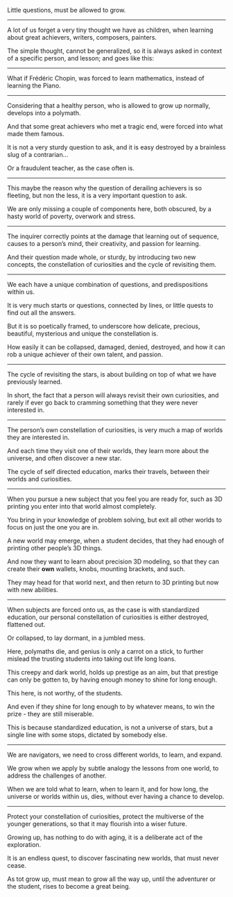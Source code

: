 Little questions,
must be allowed to grow.

---

A lot of us forget a very tiny thought we have as children,
when learning about great achievers, writers, composers, painters.

The simple thought, cannot be generalized,
so it is always asked in context of a specific person, and lesson; and goes like this:

---

What if Frédéric Chopin,
was forced to learn mathematics, instead of learning the Piano.

---

Considering that a healthy person, who is allowed to grow up normally,
develops into a polymath.

And that some great achievers who met a tragic end,
were forced into what  made them famous.

It is not a very sturdy question to ask,
and it is easy destroyed by a brainless slug of a contrarian…

Or a fraudulent teacher,
as the case often is.

---

This maybe the reason why the question of derailing achievers is so fleeting,
but non the less, it is a very important question to ask.

We are only missing a couple of components here,
both obscured, by a hasty world of poverty, overwork and stress.

---

The inquirer correctly points at the damage that learning out of sequence,
causes to a person’s mind, their creativity, and passion for learning.

And their question made whole, or sturdy, by introducing two new concepts,
the constellation of curiosities and the cycle of revisiting them.

---

We each have a unique combination of questions,
and predispositions within us.

It is very much starts or questions, connected by lines,
or little quests to find out all the answers.

But it is so poetically framed,
to underscore how delicate, precious, beautiful, mysterious and unique the constellation is.

How easily it can be collapsed, damaged, denied, destroyed,
and how it can rob a unique achiever of their own talent, and passion.

---

The cycle of revisiting the stars,
is about building on top of what we have previously learned.

In short, the fact that a person will always revisit their own curiosities,
and rarely if ever go back to cramming something that they were never interested in.

---

The person’s own constellation of curiosities,
is very much a map of worlds they are interested in.

And each time they visit one of their worlds,
they learn more about the universe, and often discover a new star.

The cycle of self directed education, marks their travels,
between their worlds and curiosities.

---

When you pursue a new subject that you feel you are ready for,
such as 3D printing you enter into that world almost completely.

You bring in your knowledge of problem solving,
but exit all other worlds to focus on just the one you are in.

A new world may emerge, when a student decides,
that they had enough of printing other people’s 3D things.

And now they want to learn about precision 3D modeling,
so that they can create their __own__ wallets, knobs, mounting brackets, and such.

They may head for that world next,
and then return to 3D printing but now with new abilities.

---

When subjects are forced onto us, as the case is with standardized education,
our personal constellation of curiosities is either destroyed, flattened out.

Or collapsed, to lay dormant,
in a jumbled mess.

Here, polymaths die, and genius is only a carrot on a stick,
to further mislead the trusting students into taking out life long loans.

This creepy and dark world, holds up prestige as an aim,
but that prestige can only be gotten to, by having enough money to shine for long enough.

This here, is not worthy,
of the students.

And even if they shine for long enough to by whatever means,
to win the prize - they are still miserable.

This is because standardized education, is not a universe of stars,
but a single line with some stops, dictated by somebody else.

---

We are navigators,
we need to cross different worlds, to learn, and expand.

We grow when we apply by subtle analogy the lessons from one world,
to address the challenges of another.

When we are told what to learn, when to learn it, and for how long,
the universe or worlds within us, dies, without ever having a chance to develop.

---

Protect your constellation of curiosities,
protect the multiverse of the younger generations, so that it may flourish into a wiser future.

Growing up, has nothing to do with aging,
it is a deliberate act of the exploration.

It is an endless quest, to discover fascinating new worlds,
that must never cease.

As tot grow up, must mean to grow all the way up,
until the adventurer or the student, rises to become a great being.
